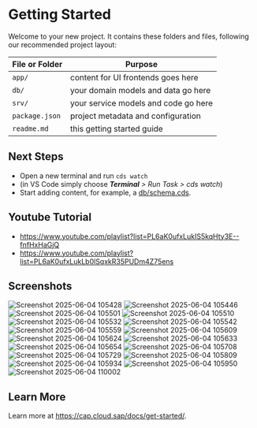 # Getting Started

Welcome to your new project.
It contains these folders and files, following our recommended project layout:

File or Folder | Purpose
---------|----------
`app/` | content for UI frontends goes here
`db/` | your domain models and data go here
`srv/` | your service models and code go here
`package.json` | project metadata and configuration
`readme.md` | this getting started guide

## Next Steps

- Open a new terminal and run `cds watch`
- (in VS Code simply choose _**Terminal** > Run Task > cds watch_)
- Start adding content, for example, a [db/schema.cds](db/schema.cds).

## Youtube Tutorial 
- https://www.youtube.com/playlist?list=PL6aK0ufxLukIS5kqHty3E--fnfHxHaGjQ
- https://www.youtube.com/playlist?list=PL6aK0ufxLukLb0lSqxkR35PUDm4Z75ens

## Screenshots

![Screenshot 2025-06-04 105428](https://github.com/user-attachments/assets/736ee19f-f16f-4473-b92c-ffbabd00ceda)
![Screenshot 2025-06-04 105446](https://github.com/user-attachments/assets/73e7433f-4036-4f1f-99a7-789ca1cf7e87)
![Screenshot 2025-06-04 105501](https://github.com/user-attachments/assets/4bf55f41-5507-4a14-9e44-36addcdbafe2)
![Screenshot 2025-06-04 105510](https://github.com/user-attachments/assets/0ee516c7-1333-4a8e-9ddc-35cf16def0d9)
![Screenshot 2025-06-04 105532](https://github.com/user-attachments/assets/97bc8637-36d8-4758-96c8-e0934dfad375)
![Screenshot 2025-06-04 105542](https://github.com/user-attachments/assets/576ee4d9-0a66-4dee-9677-c595b49a818a)
![Screenshot 2025-06-04 105559](https://github.com/user-attachments/assets/1564e346-cf57-4d9a-8d03-6030ed790ecd)
![Screenshot 2025-06-04 105609](https://github.com/user-attachments/assets/c294a8d8-170c-485b-ad3c-8a7eb062c6c7)
![Screenshot 2025-06-04 105624](https://github.com/user-attachments/assets/c7b57f7b-32c7-4067-af05-6a3aa9e84592)
![Screenshot 2025-06-04 105633](https://github.com/user-attachments/assets/7e2a6cda-2761-4cec-b336-bfbfd2b6ef5f)
![Screenshot 2025-06-04 105654](https://github.com/user-attachments/assets/884e1c13-363c-469f-bdb7-5a4cc6048af5)
![Screenshot 2025-06-04 105708](https://github.com/user-attachments/assets/83dfb3ef-abcd-4cfe-b515-2c068fba9a94)
![Screenshot 2025-06-04 105729](https://github.com/user-attachments/assets/06af3c93-63f1-408a-a7ad-e52bd3c3e499)
![Screenshot 2025-06-04 105809](https://github.com/user-attachments/assets/4fb59b35-4800-41ac-828d-fd3b12a1637a)
![Screenshot 2025-06-04 105934](https://github.com/user-attachments/assets/ee492f09-9094-4c09-a116-05092fa821b2)
![Screenshot 2025-06-04 105950](https://github.com/user-attachments/assets/8528e0c7-fc85-4c19-8d4b-cb8f09dcc92c)
![Screenshot 2025-06-04 110002](https://github.com/user-attachments/assets/dcc835f7-a2d5-4d4c-a2b4-7c04a73e9933)




## Learn More

Learn more at https://cap.cloud.sap/docs/get-started/.
